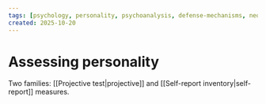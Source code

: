 ```yaml
---
tags: [psychology, personality, psychoanalysis, defense-mechanisms, neo-freudians, social-cognitive, traits, big-five, assessment, mbti]
created: 2025-10-20
---
```

# Assessing personality

Two families: [[Projective test|projective]] and [[Self-report inventory|self-report]] measures.
